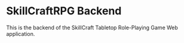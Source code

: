 # SkillCraftRPG Backend

This is the backend of the SkillCraft Tabletop Role-Playing Game Web application.
